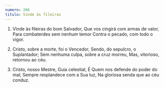 ```yaml
---
numero: 266
titulo: Vinde ás fileiras
---
```

1. Vinde às fileiras do bom Salvador,
   Que vos cingirá com armas de valor,
   Para combaterdes sem nenhum temor
   Contra o pecado, com todo o vigor.

2. Cristo, sobre a morte, foi o Vencedor,
   Sendo, do sepulcro, o Suplantador;
   Sem nenhuma culpa, sobre a cruz morreu,
   Mas, vitorioso, retornou ao céu.

3. Cristo, nosso Mestre, Guia celestial,
   É Quem nos defende do poder do mal;
   Sempre resplandece com a Sua luz,
   Na gloriosa senda que ao céu conduz.
